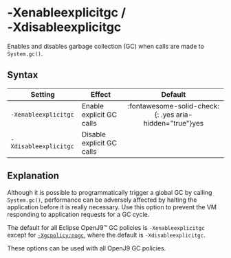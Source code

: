 <!--
* Copyright (c) 2017, 2024 IBM Corp. and others
*
* This program and the accompanying materials are made
* available under the terms of the Eclipse Public License 2.0
* which accompanies this distribution and is available at
* https://www.eclipse.org/legal/epl-2.0/ or the Apache
* License, Version 2.0 which accompanies this distribution and
* is available at https://www.apache.org/licenses/LICENSE-2.0.
*
* This Source Code may also be made available under the
* following Secondary Licenses when the conditions for such
* availability set forth in the Eclipse Public License, v. 2.0
* are satisfied: GNU General Public License, version 2 with
* the GNU Classpath Exception [1] and GNU General Public
* License, version 2 with the OpenJDK Assembly Exception [2].
*
* [1] https://www.gnu.org/software/classpath/license.html
* [2] https://openjdk.org/legal/assembly-exception.html
*
* SPDX-License-Identifier: EPL-2.0 OR Apache-2.0 OR GPL-2.0-only WITH Classpath-exception-2.0 OR GPL-2.0-only WITH OpenJDK-assembly-exception-1.0
-->

# ‑Xenableexplicitgc / ‑Xdisableexplicitgc


Enables and disables garbage collection (GC) when calls are made to `System.gc()`.

## Syntax

| Setting               | Effect     | Default                                                                            |
|-----------------------|------------|:----------------------------------------------------------------------------------:|
| `-Xenableexplicitgc`  | Enable explicit GC calls  | :fontawesome-solid-check:{: .yes aria-hidden="true"}<span class="sr-only">yes</span> |
| `-Xdisableexplicitgc` | Disable explicit GC calls |                                                                                    |

## Explanation

Although it is possible to programmatically trigger a global GC by calling `System.gc()`, performance can be adversely affected by halting the application before it is really necessary. Use this option to prevent the VM responding to application requests for a GC cycle.

The default for all Eclipse OpenJ9&trade; GC policies is `-Xenableexplicitgc` except for [`-Xgcpolicy:nogc`](xgcpolicy.md#nogc), where the default is `-Xdisableexplicitgc`.

These options can be used with all OpenJ9 GC policies.

<!-- ==== END OF TOPIC ==== xenableexplicitgc.md ==== -->
<!-- ==== END OF TOPIC ==== xdisableexplicitgc.md ==== -->
